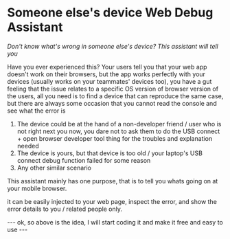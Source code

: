 # Someone else's device Web Debug Assistant
*Don't know what's wrong in someone else's device? This assistant will tell you*

Have you ever experienced this? Your users tell you that your web app doesn't work on their browsers, but the app works perfectly with your devices (usually works on your teammates' devices too), you have a gut feeling that the issue relates to a specific OS version of browser version of the users, all you need is to find a device that can reproduce the same case, but there are always some occasion that you cannot read the console and see what the error is

1. The device could be at the hand of a non-developer friend / user who is not right next you now, you dare not to ask them to do the USB connect + open browser developer tool thing for the troubles and explanation needed
2. The device is yours, but that device is too old / your laptop's USB connect debug function failed for some reason
3. Any other similar scenario

This assistant mainly has one purpose, that is to tell you whats going on at your mobile browser.

it can be easily injected to your web page, inspect the error, and show the error details to you / related people only.

--- ok, so above is the idea, I will start coding it and make it free and easy to use ---
